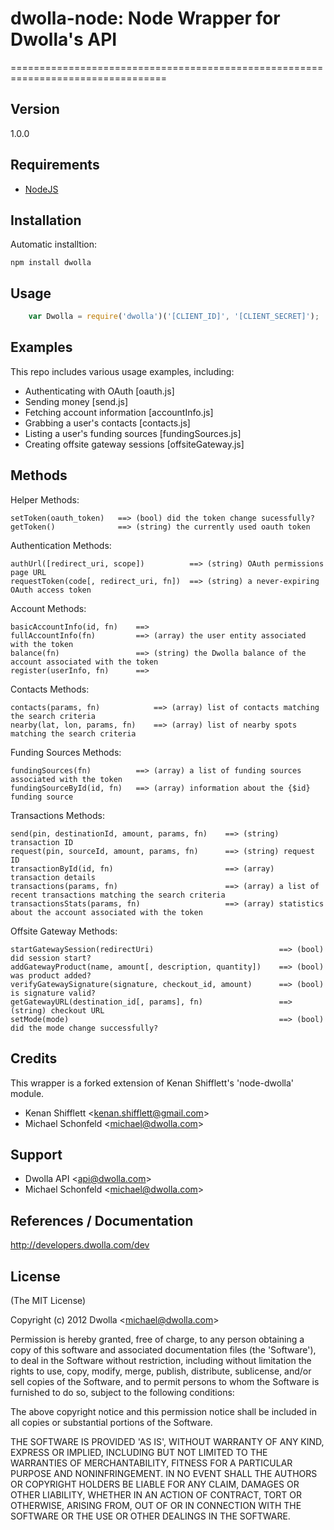 # dwolla-node: Node Wrapper for Dwolla's API
=================================================================================

## Version
1.0.0

## Requirements
- [NodeJS](http://www.nodejs.org/)

## Installation

Automatic installtion:

    npm install dwolla

## Usage

```javascript
    var Dwolla = require('dwolla')('[CLIENT_ID]', '[CLIENT_SECRET]');
```
    
## Examples

This repo includes various usage examples, including:

* Authenticating with OAuth [oauth.js]
* Sending money [send.js]
* Fetching account information [accountInfo.js]
* Grabbing a user's contacts [contacts.js]
* Listing a user's funding sources [fundingSources.js]
* Creating offsite gateway sessions [offsiteGateway.js]

## Methods

Helper Methods:

    setToken(oauth_token)   ==> (bool) did the token change sucessfully?
    getToken()              ==> (string) the currently used oauth token

Authentication Methods:

    authUrl([redirect_uri, scope])          ==> (string) OAuth permissions page URL
    requestToken(code[, redirect_uri, fn])  ==> (string) a never-expiring OAuth access token

Account Methods:

    basicAccountInfo(id, fn)    ==> 
    fullAccountInfo(fn)         ==> (array) the user entity associated with the token
    balance(fn)                 ==> (string) the Dwolla balance of the account associated with the token
    register(userInfo, fn)      ==> 

Contacts Methods:

    contacts(params, fn)            ==> (array) list of contacts matching the search criteria
    nearby(lat, lon, params, fn)    ==> (array) list of nearby spots matching the search criteria
    
Funding Sources Methods:

    fundingSources(fn)          ==> (array) a list of funding sources associated with the token
    fundingSourceById(id, fn)   ==> (array) information about the {$id} funding source

Transactions Methods:

    send(pin, destinationId, amount, params, fn)    ==> (string) transaction ID
    request(pin, sourceId, amount, params, fn)      ==> (string) request ID
    transactionById(id, fn)                         ==> (array) transaction details
    transactions(params, fn)                        ==> (array) a list of recent transactions matching the search criteria
    transactionsStats(params, fn)                   ==> (array) statistics about the account associated with the token
    
Offsite Gateway Methods:

    startGatewaySession(redirectUri)                            ==> (bool) did session start?
    addGatewayProduct(name, amount[, description, quantity])    ==> (bool) was product added?
    verifyGatewaySignature(signature, checkout_id, amount)      ==> (bool) is signature valid?
    getGatewayURL(destination_id[, params], fn)                 ==> (string) checkout URL
    setMode(mode)                                               ==> (bool) did the mode change successfully?

## Credits

This wrapper is a forked extension of Kenan Shifflett's 'node-dwolla' module.

- Kenan Shifflett &lt;kenan.shifflett@gmail.com&gt;
- Michael Schonfeld &lt;michael@dwolla.com&gt;

## Support

- Dwolla API &lt;api@dwolla.com&gt;
- Michael Schonfeld &lt;michael@dwolla.com&gt;

## References / Documentation

http://developers.dwolla.com/dev

## License 

(The MIT License)

Copyright (c) 2012 Dwolla &lt;michael@dwolla.com&gt;

Permission is hereby granted, free of charge, to any person obtaining
a copy of this software and associated documentation files (the
'Software'), to deal in the Software without restriction, including
without limitation the rights to use, copy, modify, merge, publish,
distribute, sublicense, and/or sell copies of the Software, and to
permit persons to whom the Software is furnished to do so, subject to
the following conditions:

The above copyright notice and this permission notice shall be
included in all copies or substantial portions of the Software.

THE SOFTWARE IS PROVIDED 'AS IS', WITHOUT WARRANTY OF ANY KIND,
EXPRESS OR IMPLIED, INCLUDING BUT NOT LIMITED TO THE WARRANTIES OF
MERCHANTABILITY, FITNESS FOR A PARTICULAR PURPOSE AND NONINFRINGEMENT.
IN NO EVENT SHALL THE AUTHORS OR COPYRIGHT HOLDERS BE LIABLE FOR ANY
CLAIM, DAMAGES OR OTHER LIABILITY, WHETHER IN AN ACTION OF CONTRACT,
TORT OR OTHERWISE, ARISING FROM, OUT OF OR IN CONNECTION WITH THE
SOFTWARE OR THE USE OR OTHER DEALINGS IN THE SOFTWARE.